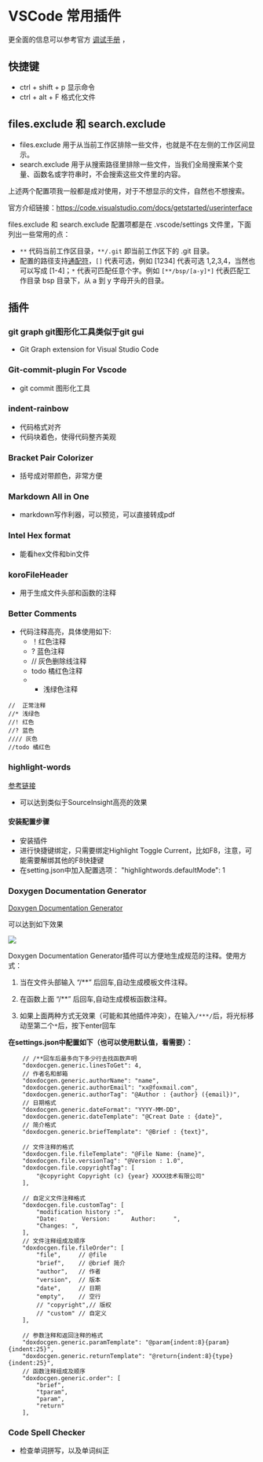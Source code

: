 # VSCode 常用插件

更全面的信息可以参考官方 [调试手册](https://code.visualstudio.com/docs/editor/debugging#_launch-configurations) ，

## 快捷键

- ctrl + shift + p  显示命令
- ctrl + alt + F 格式化文件

## files.exclude 和 search.exclude

- files.exclude 用于从当前工作区排除一些文件，也就是不在左侧的工作区间显示。
- search.exclude 用于从搜索路径里排除一些文件，当我们全局搜索某个变量、函数名或字符串时，不会搜索这些文件里的内容。

上述两个配置项我一般都是成对使用，对于不想显示的文件，自然也不想搜索。

官方介绍链接：https://code.visualstudio.com/docs/getstarted/userinterface

files.exclude 和 search.exclude 配置项都是在 .vscode/settings 文件里，下面列出一些常用的点：

- `**` 代码当前工作区目录，`**/.git` 即当前工作区下的 .git 目录。
- 配置的路径支持[通配符](https://m.linuxidc.com/Linux/2017-08/146463.htm)，`[]` 代表可选，例如 [1234] 代表可选 1,2,3,4，当然也可以写成 [1-4]；`*` 代表可匹配任意个字。例如 `[**/bsp/[a-y]*]` 代表匹配工作目录 bsp 目录下，从 a 到 y 字母开头的目录。

## 插件

### git graph  git图形化工具类似于git gui
- Git Graph extension for Visual Studio Code

### Git-commit-plugin For Vscode  
- git commit 图形化工具

### indent-rainbow 
- 代码格式对齐
- 代码块着色，使得代码整齐美观

### Bracket Pair Colorizer
- 括号成对带颜色，非常方便

### Markdown All in One
- markdown写作利器，可以预览，可以直接转成pdf

### Intel Hex format
- 能看hex文件和bin文件

### koroFileHeader
- 用于生成文件头部和函数的注释

### Better Comments
- 代码注释高亮，具体使用如下:
  - ！红色注释
  - ? 蓝色注释
  - // 灰色删除线注释
  - todo 橘红色注释
  - * 浅绿色注释

```
//  正常注释
//* 浅绿色
//! 红色
//? 蓝色
//// 灰色
//todo 橘红色
```

### highlight-words
[参考链接](https://blog.csdn.net/palmer_kai/article/details/79548164)
- 可以达到类似于SourceInsight高亮的效果

#### 安装配置步骤
- 安装插件
- 进行快捷键绑定，只需要绑定Highlight Toggle Current，比如F8，注意，可能需要解绑其他的F8快捷键
- 在setting.json中加入配置选项： "highlightwords.defaultMode": 1





### Doxygen Documentation Generator

[Doxygen Documentation Generator](https://blog.csdn.net/lblmlms/article/details/113662339)



可以达到如下效果

![](https://gitee.com/chenyingchun0312/article-images/raw/master/Typora/test11112.gif)

Doxygen Documentation Generator插件可以方便地生成规范的注释。使用方式：

1. 当在文件头部输入 “/**” 后回车,自动生成模板文件注释。

2. 在函数上面 “/**” 后回车,自动生成模板函数注释。

3. 如果上面两种方式无效果（可能和其他插件冲突），在输入```/***/```后，将光标移动至第二个```*```后，按下enter回车

   

**在settings.json中配置如下（也可以使用默认值，看需要）：**

```
	// /**回车后最多向下多少行去找函数声明
 	"doxdocgen.generic.linesToGet": 4,
	// 作者名和邮箱
	"doxdocgen.generic.authorName": "name",
    "doxdocgen.generic.authorEmail": "xx@foxmail.com",
    "doxdocgen.generic.authorTag": "@Author : {author} ({email})",
	// 日期格式
    "doxdocgen.generic.dateFormat": "YYYY-MM-DD",
    "doxdocgen.generic.dateTemplate": "@Creat Date : {date}",
	// 简介格式
    "doxdocgen.generic.briefTemplate": "@Brief : {text}",
   
    // 文件注释的格式
    "doxdocgen.file.fileTemplate": "@File Name: {name}",
    "doxdocgen.file.versionTag": "@Version : 1.0",
    "doxdocgen.file.copyrightTag": [
        "@copyright Copyright (c) {year} XXXX技术有限公司"
    ],
    
    // 自定义文件注释格式
    "doxdocgen.file.customTag": [
        "modification history :",
        "Date:       Version:      Author:     ",
        "Changes: ",
    ],
    // 文件注释组成及顺序
    "doxdocgen.file.fileOrder": [
        "file",		// @file
        "brief",	// @brief 简介
        "author",	// 作者
        "version",	// 版本
        "date",		// 日期
        "empty",	// 空行
        // "copyright",// 版权
        // "custom"	// 自定义
    ],

	// 参数注释和返回注释的格式
	"doxdocgen.generic.paramTemplate": "@param{indent:8}{param}{indent:25}",
    "doxdocgen.generic.returnTemplate": "@return{indent:8}{type}{indent:25}",
    // 函数注释组成及顺序
    "doxdocgen.generic.order": [
        "brief",
        "tparam",
        "param",
        "return"
    ],
```
### Code Spell Checker
- 检查单词拼写，以及单词纠正
